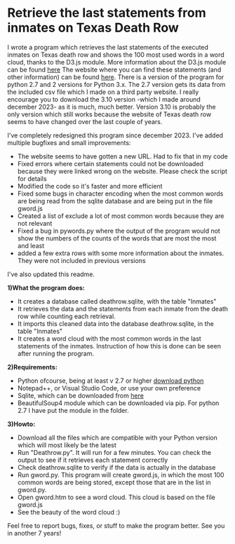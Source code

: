 # Retrieve the last statements from inmates on Texas Death Row

I wrote a program which retrieves the last statements of the executed inmates on Texas death row and shows the 100 most used words in a word cloud, thanks to the D3.js module. More information about the D3.js module can be found [here](https://github.com/d3/d3/zipball/master) The website where you can find these statements (and other information) can be found [here](https://www.tdcj.state.tx.us/death_row/dr_executed_offenders.html). There is a version of the program for python 2.7 and 2 versions for Python 3.x. The 2.7 version gets its data from the included csv file which I made on a third party website. I really encourage you to download the 3.10  version -which I made around december 2023- as it is much, much better. Version 3.10 is probably the only version which still works because the website of Texas death row seems to have changed over the last couple of years.

I've completely redesigned this program since december 2023. I've added multiple bugfixes and small improvements:
* The website seems to have gotten a new URL. Had to fix that in my code
* Fixed errors where certain statements could not be downloaded because they were linked wrong on the website. Please check the script for details
* Modified the code so it's faster and more efficient
* Fixed some bugs in character encoding when the most common words are being read from the sqlite database and are being put in the file gword.js
* Created a list of exclude a lot of most common words because they are not relevant
* Fixed a bug in pywords.py where the output of the program would not show the numbers of the counts of the words that are most the most and least
* added a few extra rows with some more information about the inmates. They were not included in previous versions

I've also updated this readme.

**1)What the program does:**
* It creates a database called deathrow.sqlite, with the table "Inmates"
* It retrieves the data and the statements from each inmate from the death row while counting each retrieval.
* It imports this cleaned data into the database deathrow.sqlite, in the table "Inmates"
* It creates a word cloud with the most common words in the last statements of the inmates. Instruction of how this is done can be seen after running the program.

**2)Requirements:**
* Python ofcourse, being at least v 2.7 or higher [download python](http://www.python.org)
* Notepad++, or Visual Studio Code, or use your own preference
* Sqlite, which can be downloaded from [here](https://sqlitebrowser.org/dl/)
* BeautifulSoup4 module which can be downloaded via pip. For python 2.7 I have put the module in the folder.

**3)Howto:**
* Download all the files which are compatible with your Python version which will most likely be the latest
* Run "Deathrow.py". It will run for a few minutes. You can check the output to see if it retrieves each statement correctly
* Check deathrow.sqlite to verify if the data is actually in the database
* Run gword.py. This program will create gword.js, in which the most 100 common words are being stored, except those that are in the list in gword.py.
* Open gword.htm to see a word cloud. This cloud is based on the file gword.js
* See the beauty of the word cloud :)


Feel free to report bugs, fixes, or stuff to make the program better. See you in another 7 years!
